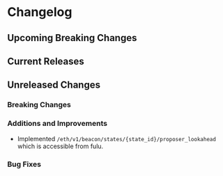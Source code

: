 # Changelog

## Upcoming Breaking Changes
 
## Current Releases

## Unreleased Changes

### Breaking Changes

### Additions and Improvements
 - Implemented `/eth/v1/beacon/states/{state_id}/proposer_lookahead` which is accessible from fulu.

### Bug Fixes
